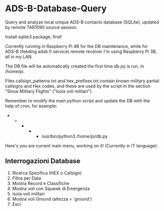 # ADS-B-Database-Query
Query and analyze local unique ADS-B contacts database (SQLite), updated by remote TAR1090 source session.

Install sqlite3 package, first! 

Currently running in Raspberry Pi 4B for the DB maintenance, while for ADS-B (feeding adsb.fi service) remote receiver I'm using Raspberry Pi 3B, all in my LAN. 

The DB file will be automatically created the first time db.py is run, in /home/pi. 

Files callsign_patterns.txt and hex_prefixes.txt contain known military partial callsigns and Hex codes, and these are used by the script in the section "Show Military Flights" ("Isola voli militari").

Remember to modify the main python script and update the DB with the help of cron, for example:

* * * * * /usr/bin/python3 /home/pi/db.py

Here's you are current main menu, working on it! (Currently in IT language):

   Interrogazioni Database
-----------------------------
1. Ricerca Specifica (HEX o Callsign)
2. Filtra per Data
3. Mostra Record e Classifiche
4. Mostra voli con Squawk di Emergenza
5. Isola voli militari
6. Mostra voli Ground (altezza = 'ground')
7. Esci

